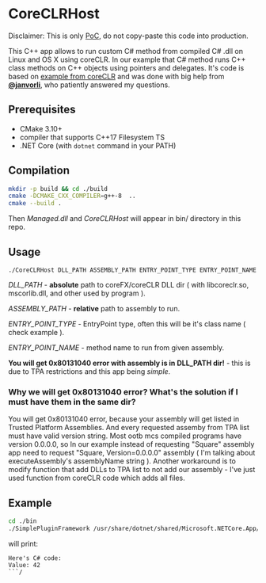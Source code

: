 # CoreCLRHost

Disclaimer: This is only [PoC](https://en.wikipedia.org/wiki/Proof_of_concept), do not copy-paste this code into production.

This C++ app allows to run custom C# method from compiled C# .dll on Linux and OS X using coreCLR.
In our example that C# method runs C++ class methods on C++ objects using pointers and delegates.
It's code is based on [example from coreCLR](https://github.com/dotnet/coreclr/tree/master/src/coreclr/hosts/unixcoreruncommon)
and was done with big help from [**@janvorli**](https://github.com/janvorli), who patiently answered my questions.

## Prerequisites

* CMake 3.10+
* compiler that supports C++17 Filesystem TS
* .NET Core (with `dotnet` command in your PATH)

## Compilation

```sh
mkdir -p build && cd ./build
cmake -DCMAKE_CXX_COMPILER=g++-8  ..
cmake --build .
```
Then *Managed.dll* and *CoreCLRHost* will appear in bin/ directory in this repo.

## Usage

`./CoreCLRHost DLL_PATH ASSEMBLY_PATH ENTRY_POINT_TYPE ENTRY_POINT_NAME`

*DLL_PATH* - **absolute** path to coreFX/coreCLR DLL dir ( with libcoreclr.so, mscorlib.dll, and other used by program ).

*ASSEMBLY_PATH* - **relative** path to assembly to run.

*ENTRY_POINT_TYPE* - EntryPoint type, often this will be it's class name ( check example ).

*ENTRY_POINT_NAME* - method name to run from given assembly.

**You will get 0x80131040 error with assembly is in DLL_PATH dir!** - this is due to TPA restrictions and this app being *simple*.

### Why we will get 0x80131040 error? What's the solution if I must have them in the same dir?

You will get 0x80131040 error, because your assembly will get listed in Trusted Platform Assemblies. And every requested assemby from TPA list must have valid version string. Most ootb mcs compiled programs have version 0.0.0.0, so In our example instead of requesting "Square" assembly app need to request "Square, Version=0.0.0.0" assembly ( I'm talking about executeAssembly's assemblyName string ). Another workaround is to modify function that add DLLs to TPA list to not add our assembly - I've just used function from coreCLR code which adds all files.

## Example

```sh
cd ./bin
./SimplePluginFramework /usr/share/dotnet/shared/Microsoft.NETCore.App/5.0.1/ ./Managed.dll Trivial runActionMethod
```

will print:

```text
Here's C# code:
Value: 42
```/
